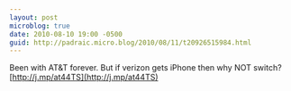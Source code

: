 ```yaml
---
layout: post
microblog: true
date: 2010-08-10 19:00 -0500
guid: http://padraic.micro.blog/2010/08/11/t20926515984.html
---
```

Been with AT&amp;T forever. But if verizon gets iPhone then why NOT switch? [http://j.mp/at44TS](http://j.mp/at44TS)

